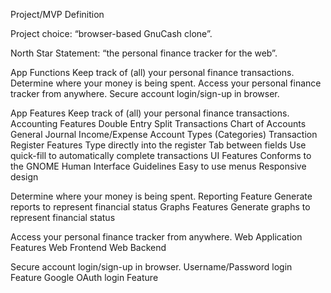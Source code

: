 Project/MVP Definition


Project choice: “browser-based GnuCash clone”.

North Star Statement: “the personal finance tracker for the web”.

App Functions
Keep track of (all) your personal finance transactions.
Determine where your money is being spent.
Access your personal finance tracker from anywhere.
Secure account login/sign-up in browser.

App Features
Keep track of (all) your personal finance transactions.
Accounting Features
Double Entry
Split Transactions
Chart of Accounts
General Journal
Income/Expense Account Types (Categories)
Transaction Register Features
Type directly into the register
Tab between fields
Use quick-fill to automatically complete transactions
UI Features
Conforms to the GNOME Human Interface Guidelines
Easy to use menus
Responsive design

Determine where your money is being spent.
Reporting Feature
Generate reports to represent financial status
Graphs Features
Generate graphs to represent financial status

Access your personal finance tracker from anywhere.
Web Application Features
Web Frontend
Web Backend

Secure account login/sign-up in browser.
Username/Password login Feature
Google OAuth login Feature

